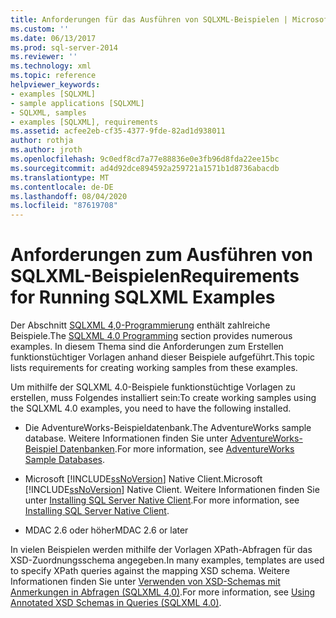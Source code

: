 ```yaml
---
title: Anforderungen für das Ausführen von SQLXML-Beispielen | Microsoft-Dokumentation
ms.custom: ''
ms.date: 06/13/2017
ms.prod: sql-server-2014
ms.reviewer: ''
ms.technology: xml
ms.topic: reference
helpviewer_keywords:
- examples [SQLXML]
- sample applications [SQLXML]
- SQLXML, samples
- examples [SQLXML], requirements
ms.assetid: acfee2eb-cf35-4377-9fde-82ad1d938011
author: rothja
ms.author: jroth
ms.openlocfilehash: 9c0edf8cd7a77e88836e0e3fb96d8fda22ee15bc
ms.sourcegitcommit: ad4d92dce894592a259721a1571b1d8736abacdb
ms.translationtype: MT
ms.contentlocale: de-DE
ms.lasthandoff: 08/04/2020
ms.locfileid: "87619708"
---
```

# <a name="requirements-for-running-sqlxml-examples"></a><span data-ttu-id="7ce47-102">Anforderungen zum Ausführen von SQLXML-Beispielen</span><span class="sxs-lookup"><span data-stu-id="7ce47-102">Requirements for Running SQLXML Examples</span></span>
  <span data-ttu-id="7ce47-103">Der Abschnitt [SQLXML 4,0-Programmierung](sqlxml-4-0-programming-concepts.md) enthält zahlreiche Beispiele.</span><span class="sxs-lookup"><span data-stu-id="7ce47-103">The [SQLXML 4.0 Programming](sqlxml-4-0-programming-concepts.md) section provides numerous examples.</span></span> <span data-ttu-id="7ce47-104">In diesem Thema sind die Anforderungen zum Erstellen funktionstüchtiger Vorlagen anhand dieser Beispiele aufgeführt.</span><span class="sxs-lookup"><span data-stu-id="7ce47-104">This topic lists requirements for creating working samples from these examples.</span></span>  
  
 <span data-ttu-id="7ce47-105">Um mithilfe der SQLXML 4.0-Beispiele funktionstüchtige Vorlagen zu erstellen, muss Folgendes installiert sein:</span><span class="sxs-lookup"><span data-stu-id="7ce47-105">To create working samples using the SQLXML 4.0 examples, you need to have the following installed.</span></span>  
  
-   <span data-ttu-id="7ce47-106">Die AdventureWorks-Beispieldatenbank.</span><span class="sxs-lookup"><span data-stu-id="7ce47-106">The AdventureWorks sample database.</span></span> <span data-ttu-id="7ce47-107">Weitere Informationen finden Sie unter [AdventureWorks-Beispiel Datenbanken](https://msftdbprodsamples.codeplex.com/).</span><span class="sxs-lookup"><span data-stu-id="7ce47-107">For more information, see [AdventureWorks Sample Databases](https://msftdbprodsamples.codeplex.com/).</span></span>  
  
-   <span data-ttu-id="7ce47-108">Microsoft [!INCLUDE[ssNoVersion](../../includes/ssnoversion-md.md)] Native Client.</span><span class="sxs-lookup"><span data-stu-id="7ce47-108">Microsoft [!INCLUDE[ssNoVersion](../../includes/ssnoversion-md.md)] Native Client.</span></span> <span data-ttu-id="7ce47-109">Weitere Informationen finden Sie unter [Installing SQL Server Native Client](../native-client/applications/installing-sql-server-native-client.md).</span><span class="sxs-lookup"><span data-stu-id="7ce47-109">For more information, see [Installing SQL Server Native Client](../native-client/applications/installing-sql-server-native-client.md).</span></span>  
  
-   <span data-ttu-id="7ce47-110">MDAC 2.6 oder höher</span><span class="sxs-lookup"><span data-stu-id="7ce47-110">MDAC 2.6 or later</span></span>  
  
 <span data-ttu-id="7ce47-111">In vielen Beispielen werden mithilfe der Vorlagen XPath-Abfragen für das XSD-Zuordnungsschema angegeben.</span><span class="sxs-lookup"><span data-stu-id="7ce47-111">In many examples, templates are used to specify XPath queries against the mapping XSD schema.</span></span> <span data-ttu-id="7ce47-112">Weitere Informationen finden Sie unter [Verwenden von XSD-Schemas mit Anmerkungen in Abfragen &#40;SQLXML 4,0&#41;](annotated-xsd-schemas/using-annotated-xsd-schemas-in-queries-sqlxml-4-0.md).</span><span class="sxs-lookup"><span data-stu-id="7ce47-112">For more information, see [Using Annotated XSD Schemas in Queries &#40;SQLXML 4.0&#41;](annotated-xsd-schemas/using-annotated-xsd-schemas-in-queries-sqlxml-4-0.md).</span></span>  
  
